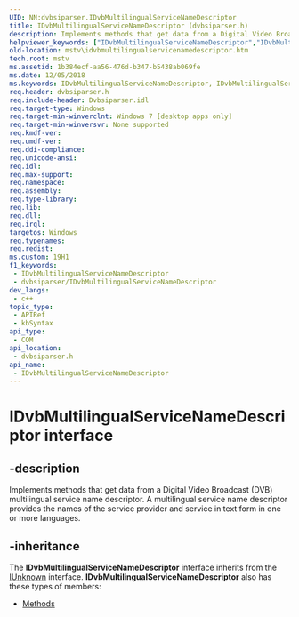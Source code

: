 ```yaml
---
UID: NN:dvbsiparser.IDvbMultilingualServiceNameDescriptor
title: IDvbMultilingualServiceNameDescriptor (dvbsiparser.h)
description: Implements methods that get data from a Digital Video Broadcast (DVB) multilingual service name descriptor. A multilingual service name descriptor provides the names of the service provider and service in text form in one or more languages.
helpviewer_keywords: ["IDvbMultilingualServiceNameDescriptor","IDvbMultilingualServiceNameDescriptor interface [Microsoft TV Technologies]","IDvbMultilingualServiceNameDescriptor interface [Microsoft TV Technologies]","described","dvbsiparser/IDvbMultilingualServiceNameDescriptor","mstv.idvbmultilingualservicenamedescriptor"]
old-location: mstv\idvbmultilingualservicenamedescriptor.htm
tech.root: mstv
ms.assetid: 1b384ecf-aa56-476d-b347-b5438ab069fe
ms.date: 12/05/2018
ms.keywords: IDvbMultilingualServiceNameDescriptor, IDvbMultilingualServiceNameDescriptor interface [Microsoft TV Technologies], IDvbMultilingualServiceNameDescriptor interface [Microsoft TV Technologies],described, dvbsiparser/IDvbMultilingualServiceNameDescriptor, mstv.idvbmultilingualservicenamedescriptor
req.header: dvbsiparser.h
req.include-header: Dvbsiparser.idl
req.target-type: Windows
req.target-min-winverclnt: Windows 7 [desktop apps only]
req.target-min-winversvr: None supported
req.kmdf-ver: 
req.umdf-ver: 
req.ddi-compliance: 
req.unicode-ansi: 
req.idl: 
req.max-support: 
req.namespace: 
req.assembly: 
req.type-library: 
req.lib: 
req.dll: 
req.irql: 
targetos: Windows
req.typenames: 
req.redist: 
ms.custom: 19H1
f1_keywords:
 - IDvbMultilingualServiceNameDescriptor
 - dvbsiparser/IDvbMultilingualServiceNameDescriptor
dev_langs:
 - c++
topic_type:
 - APIRef
 - kbSyntax
api_type:
 - COM
api_location:
 - dvbsiparser.h
api_name:
 - IDvbMultilingualServiceNameDescriptor
---
```


# IDvbMultilingualServiceNameDescriptor interface


## -description

Implements methods that get data from a Digital Video Broadcast (DVB) multilingual service name descriptor. A multilingual service name descriptor provides the names of the service provider and service in text
form in one or more languages.

## -inheritance

The <b>IDvbMultilingualServiceNameDescriptor</b> interface inherits from the <a href="/windows/desktop/api/unknwn/nn-unknwn-iunknown">IUnknown</a> interface. <b>IDvbMultilingualServiceNameDescriptor</b> also has these types of members:
<ul>
<li><a href="https://docs.microsoft.com/">Methods</a></li>
</ul>

